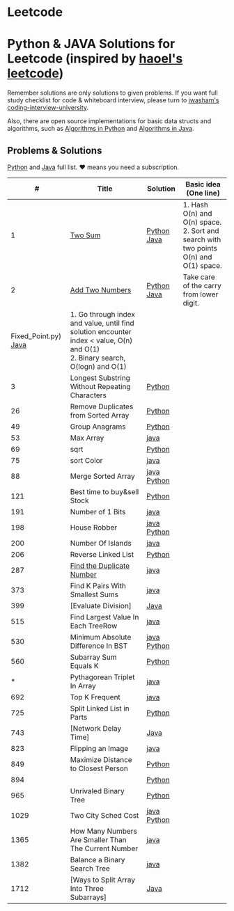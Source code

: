 # Leetcode
# Python & JAVA Solutions for Leetcode (inspired by [haoel's leetcode](https://github.com/haoel/leetcode))

Remember solutions are only solutions to given problems. If you want full study checklist for code & whiteboard interview, please turn to [jwasham's coding-interview-university](https://github.com/jwasham/coding-interview-university).

Also, there are open source implementations for basic data structs and algorithms, such as [Algorithms in Python](https://github.com/TheAlgorithms/Python) and [Algorithms in Java](https://github.com/TheAlgorithms/Java).

## Problems & Solutions

[Python](https://github.com/f228476653/leetcode/tree/master/python) and [Java](https://github.com/f228476653/leetcode/tree/master/java) full list. &hearts; means you need a subscription.

| # | Title | Solution | Basic idea (One line) |
|---| ----- | -------- | --------------------- |
| 1 | [Two Sum](https://leetcode.com/problems/two-sum/) | [Python](https://github.com/f228476653/leetcode/blob/master/python/001_Two_Sum.py) [Java](https://github.com/f228476653/leetcode/blob/master/java/001_Two_Sum.java) | 1. Hash O(n) and O(n) space.<br>2. Sort and search with two points O(n) and O(1) space. |
| 2 | [Add Two Numbers](https://leetcode.com/problems/add-two-numbers/) | [Python](https://github.com/f228476653/leetcode/blob/master/python/002_Add_Two_Numbers.py) [Java](https://github.com/f228476653/leetcode/blob/master/java/002_Add_Two_Numbers.java) | Take care of the carry from lower digit. |
Fixed_Point.py) [Java](https://github.com/f228476653/leetcode/blob/master/java/1064_Fixed_Point.java) | 1. Go through index and value, until find solution encounter index < value, O(n) and O(1)<br>2. Binary search, O(logn) and O(1) |
|3|Longest Substring Without Repeating Characters|[Python](https://github.com/f228476653/leetcode/blob/master/python/003_Longest_Substring_Without_Repeating_Characters.py) | |
|26|Remove Duplicates from Sorted Array|[Python](https://github.com/f228476653/leetcode/blob/master/python/026_Remove_Duplicates_from_Sorted_Array.py)  | |
|49|Group Anagrams  |[Python](https://github.com/f228476653/leetcode/blob/master/python/49GroupAnagrams.py)  | |
|53|Max Array  |[java](https://github.com/f228476653/leetcode/blob/master/java/Max_array_53.java) | |
|69|sqrt  |[Python](https://github.com/f228476653/leetcode/blob/master/python/69_sqrt.py)  | |
|75 |sort Color |[java](https://github.com/f228476653/leetcode/blob/master/java/sortColor.java)|| | ||
|88|Merge Sorted Array |[java](https://github.com/f228476653/leetcode/blob/master/java/mergeSortedArray_088.java) [Python](https://github.com/f228476653/leetcode/blob/master/python/88_merge_sorted_array.py) | |
|121|Best time to buy&sell Stock|[Python](https://github.com/f228476653/leetcode/blob/master/python/121_best_time_to_buy&sell_stock.py)  | |
|191|Number of 1 Bits  |[java](https://github.com/f228476653/leetcode/blob/master/java/numberof1Bits_191.java) | |
|198|House Robber  |[java](https://github.com/f228476653/leetcode/blob/master/java/houseRobber_198.java) [Python](https://github.com/f228476653/leetcode/blob/master/python/198_House_Robber.py) | |
|200|Number Of Islands  |[java](https://github.com/f228476653/leetcode/blob/master/java/NumberOfIslands_200.java) | |
|206|Reverse Linked List|[Python](https://github.com/f228476653/leetcode/blob/master/python/206_Reverse_Linked_List.py)  | |
|287|[Find the Duplicate Number](https://leetcode.com/problems/find-the-duplicate-number/) |[java](https://github.com/f228476653/leetcode/blob/master/java/Find_the_Duplicate_Number_287.java) | ||328|Odd Even Linked List|[Python](https://github.com/f228476653/leetcode/blob/master/python/328_OddEvenLinkedList.py)  | |
|373|Find K Pairs With Smallest Sums |[java](https://github.com/f228476653/leetcode/blob/master/java/FindKPairsWithSmallestSums_373) | |
|399|[Evaluate Division]  |[Java](https://github.com/f228476653/leetcode/blob/master/java/399_Evaluate_Division.java) | |
|515|Find Largest Value In Each TreeRow |[java](https://github.com/f228476653/leetcode/blob/master/java/FindLargestValueInEachTreeRow_515.java) | |
|530|Minimum Absolute Difference In BST |[java](https://github.com/f228476653/leetcode/blob/master/java/minimumAbsoluteDifferenceInBST_530.java) [Python](https://github.com/f228476653/leetcode/blob/master/python/530_minimum_absolute_difference_in_BST.py)  | |
|560|Subarray Sum Equals K|[Python](https://github.com/f228476653/leetcode/blob/master/python/560_Subarray_Sum_Equals_K.py)  | |
|*|Pythagorean Triplet In Array  |[java](https://github.com/f228476653/leetcode/blob/master/java/PythagoreanTripletInArray.java) | |
|692|Top K Frequent  |[java](https://github.com/f228476653/leetcode/blob/master/java/topKFrequent_692.java) | |
|725|Split Linked List in Parts|[Python](https://github.com/f228476653/leetcode/blob/master/python/725SplitLinkedListinParts.py)  | |
|743|[Network Delay Time]|[Java](https://github.com/f228476653/leetcode/blob/master/java/Network_Delay_Time_743.java) | |
|823|Flipping an Image |[java](https://github.com/f228476653/leetcode/blob/master/java/Flipping_an_Image_823.java) | |
|849|Maximize Distance to Closest Person |[Python](https://github.com/f228476653/leetcode/blob/master/python/849_Maximize_Distance_to_Closest_Person.py)| |
|894|  |[Python](https://github.com/f228476653/leetcode/blob/master/python/002_Add_Two_Numbers.py)  | |
|965|Unrivaled Binary Tree |[Python](https://github.com/f228476653/leetcode/blob/master/python/965_Univalued_Binary_Tree.py)| |
|1029|Two City Sched Cost  |[java](https://github.com/f228476653/leetcode/blob/master/java/twoCitySchedCost_1029.java) [Python](https://github.com/f228476653/leetcode/blob/master/python/1290_Convert_Binary_Number_in_a_Linked_List_to_Integer.py)| |
|1365|How Many Numbers Are Smaller Than The Current Number| [java](https://github.com/f228476653/leetcode/blob/master/java/HowManyNumbersAreSmallerThanTheCurrentNumber.java)| |
|1382|Balance a Binary Search Tree|[java](https://github.com/f228476653/leetcode/blob/master/java/Balance_a_Binary_Search_Tree_1382.java)||
|1712|[Ways to Split Array Into Three Subarrays]  |[Java](https://github.com/f228476653/leetcode/blob/master/java/Ways_to_Split_Array_Into_Three_Subarrays_1712.java) | |

